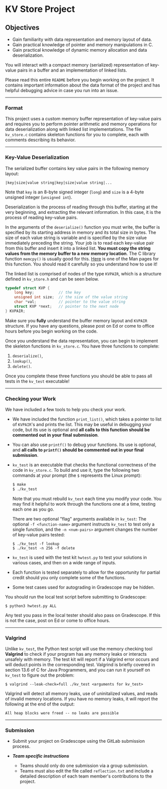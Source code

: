 # KV Store Project

## Objectives

- Gain familiarity with data representation and memory layout of data.
- Gain practical knowledge of pointer and memory manipulations in C.
- Gain practical knowledge of dynamic memory allocation and data
  deserialization.

You will interact with a compact memory (serialized) representation of key-value
pairs in a buffer and an implementation of linked lists.

Please read this entire `README` before you begin working on the project. It
contains important information about the data format of the project and has
helpful debugging advice in case you run into an issue.

---

### Format

This project uses a custom memory buffer representation of key-value pairs and
requires you to perform pointer arithmetic and memory operations for data
deserialization along with linked list implementations. The file `kv_store.c`
contains skeleton functions for you to complete, each with comments describing
its behavior. 

---

### Key-Value Deserialization

The serialized buffer contains key value pairs in the following memory layout:

```
|key|size|value string|key|size|value string|...
```

Note that `key` is an 8-byte signed integer (`long`) and `size` is a 4-byte
unsigned integer (`unsigned int`).

Deserialization is the process of reading through this buffer, starting at the
very beginning, and extracting the relevant information. In this case, it is the
process of reading key-value pairs.

In the arguments of the `deserialize()` function you must write, the buffer is
specified by its starting address in memory and its total size in bytes. The
size of each value string is variable and is specified by the size value
immediately preceding the string. Your job is to read each key-value pair from
this buffer and insert it into a linked list. **You must copy the string values
from the memory buffer to a new memory location**. The C library function
`memcpy()` is usually good for this.
[Here](https://man7.org/linux/man-pages/man3/memcpy.3.html) is one of the Man
pages for this function. You should read it carefully so you understand how to
use it!

The linked list is comprised of nodes of the type `KVPAIR`, which is a structure
defined in `kv_store.h` and can be seen below.

```C
typedef struct KVP {
    long key;           // the key 
    unsigned int size;  // the size of the value string
    char *val;          // pointer to the value string
    struct KVP *next;   // pointer to the next node
} KVPAIR;
```

Make sure you **fully** understand the buffer memory layout and `KVPAIR`
structure. If you have any questions, please post on Ed or come to office hours
before you begin working on the code.

Once you understand the data representation, you can begin to implement the
skeleton functions in `kv_store.c`. You have three functions to complete: 

1. `deserialize()`,
2. `lookup()`,
3. `delete()`.

Once you complete these three functions you should be able to pass all tests in
the `kv_test` executable! 

---

### Checking your Work

We have included a few tools to help you check your work.

- We have included the function `print_list()`, which takes a pointer to list of
  `KVPAIR`'s and prints the list. This may be useful in debugging your code, but
  its use is optional and **all calls to this function should be commented out
  in your final submission**.

- You can also use `printf()` to debug your functions. Its use is optional, and
  **all calls to `printf()` should be commented out in your final submission**.

- `kv_test` is an executable that checks the functional correctness of the code
  in `kv_store.c`. To build and use it, type the following two commands at your
  prompt (the `$` represents the Linux prompt):

  ```bash
  $ make
  $ ./kv_test
  ```

  Note that you must rebuild `kv_test` each time you modify your code. You may
  find it helpful to work through the functions one at a time, testing each one
  as you go. 

  There are two optional "flag" arguments available in `kv_test`: The optional
  `-f <function-name>` argument instructs `kv_test` to test only a single
  function, and the `-n <num-pairs>` argument changes the number of key-value
  pairs tested:

  ```
  $ ./kv_test -f lookup
  $ ./kv_test -n 256 -f delete
  ```

- `kv_test` is used with the test kit `hwtest.py` to test your solutions in
  various cases, and then on a wide range of inputs.

- Each function is tested separately to allow for the opportunity for partial
  credit should you only complete some of the functions.

- Some test cases used for autograding in Gradescope may be hidden.

You should run the local test script before submitting to Gradescope:

```
$ python3 hwtest.py ALL
```

Any test you pass in the local tester should also pass on Gradescope. If this is
not the case, post on Ed or come to office hours.

---

### Valgrind

Unlike `kv_test`, the Python test script will use the memory checking tool
**Valgrind** to check if your program has any memory leaks or interacts unsafely
with memory. The test kit will report if a Valgrind error occurs and will deduct
points in the corresponding test. Valgrind is briefly covered in section 13.6 of
C for Java Programmers, and you can run it yourself on `kv_test` to figure out
the problem:

```
$ valgrind --leak-check=full ./kv_test <arguments for kv_test>
```

Valgrind will detect all memory leaks, use of uninitalized values, and reads of
invalid memory locations. If you have no memory leaks, it will report the
following at the end of the output:

```
All heap blocks were freed -- no leaks are possible
```

---

### Submission

- Submit your project on Gradescope using the GitLab submission process.

- ***Team specific instructions*** 
  - Teams should only do one submission via a group submission.
  - Teams must also edit the file called `reflection.txt` and include a detailed
    description of each team member's contributions to the project.
  
